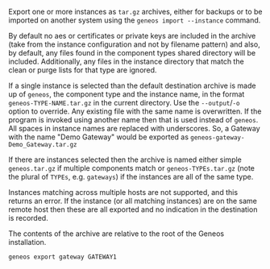 Export one or more instances as `tar.gz` archives, either for backups or to be imported on another system using the `geneos import --instance` command.

By default no aes or certificates or private keys are included in the archive (take from the instance configuration and not by filename pattern) and also, by default, any files found in the component types shared directory will be included. Additionally, any files in the instance directory that match the clean or purge lists for that type are ignored.

If a single instance is selected than the default destination archive is made up of `geneos`, the component type and the instance name, in the format `geneos-TYPE-NAME.tar.gz` in the current directory. Use the `--output`/`-o` option to override. Any existing file with the same name is overwritten. If the program is invoked using another name then that is used instead of `geneos`. All spaces in instance names are replaced with underscores. So, a Gateway with the name "Demo Gateway" would be exported as `geneos-gateway-Demo_Gateway.tar.gz`

If there are instances selected then the archive is named either simple `geneos.tar.gz` if multiple components match or `geneos-TYPEs.tar.gz` (note the plural of `TYPEs`, e.g. `gateways`) if the instances are all of the same type.

Instances matching across multiple hosts are not supported, and this returns an error. If the instance (or all matching instances) are on the same remote host then these are all exported and no indication in the destination is recorded.

The contents of the archive are relative to the root of the Geneos installation.

```bash
geneos export gateway GATEWAY1
```